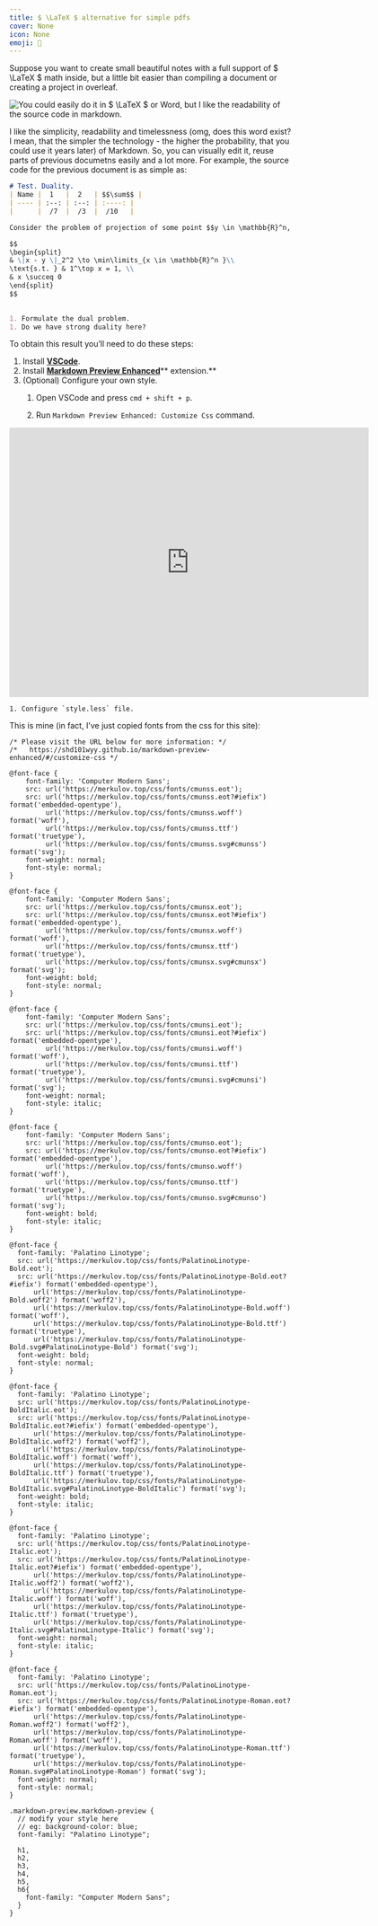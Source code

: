 ```yaml
---
title: $ \LaTeX $ alternative for simple pdfs
cover: None
icon: None
emoji: 📄
---
```


Suppose you want to create small beautiful notes with a full support of $ \LaTeX $ math inside, but a little bit easier than compiling a document or creating a project in overleaf.

![You could easily do it in $ \LaTeX $ or Word, but I like the readability of the source code in markdown.](https://merkulov.top/Other/Notes/___LaTeX___alternative_for_simple_pdfs/Screenshot_2023-01-25_at_18.15.13.png)

I like the simplicity, readability and timelessness (omg, does this word exist? I mean, that the simpler the technology - the higher the probability, that you could use it years later) of Markdown. So, you can visually edit it, reuse parts of previous documetns easily and a lot more. For example, the source code for the previous document is as simple as:

```markdown
# Test. Duality.
| Name |  1   |  2   | $$\sum$$ |
| ---- | :--: | :--: | :----: |
|      |  /7  |  /3  |  /10   |

Consider the problem of projection of some point $$y \in \mathbb{R}^n,  y \notin \Delta^n$$ onto the probability simplex $$\Delta^n$$.

$$
\begin{split}
& \|x - y \|_2^2 \to \min\limits_{x \in \mathbb{R}^n }\\
\text{s.t. } & 1^\top x = 1, \\
& x \succeq 0 
\end{split}
$$
    

1. Formulate the dual problem.
1. Do we have strong duality here?

```

To obtain this result you’ll need to do these steps:

1. Install **[VSCode](https://code.visualstudio.com)**.
1. Install **[Markdown Preview Enhanced](https://shd101wyy.github.io/markdown-preview-enhanced/#/?id=markdown-preview-enhanced)**** extension.**
1. (Optional) Configure your own style.
	1. Open VSCode and press `cmd + shift + p`. 
	1. Run `Markdown Preview Enhanced: Customize Css` command.

		<p><div class="res_emb_block">
<iframe width="640" height="480" src="https://s3.us-west-2.amazonaws.com/secure.notion-static.com/61f2b634-c39f-404e-922f-fcf10bc9a172/Untitled.webm?X-Amz-Algorithm=AWS4-HMAC-SHA256&X-Amz-Content-Sha256=UNSIGNED-PAYLOAD&X-Amz-Credential=AKIAT73L2G45EIPT3X45%2F20230126%2Fus-west-2%2Fs3%2Faws4_request&X-Amz-Date=20230126T063812Z&X-Amz-Expires=3600&X-Amz-Signature=b05e1d2da9483fd558b8715e2630c4e94945e5e9a70b2be7f5659cfa53b7ca44&X-Amz-SignedHeaders=host&x-id=GetObject" frameborder="0" allowfullscreen></iframe>
</div></p>

	1. Configure `style.less` file.

This is mine (in fact, I’ve just copied fonts from the css for this site):

```less
/* Please visit the URL below for more information: */
/*   https://shd101wyy.github.io/markdown-preview-enhanced/#/customize-css */

@font-face {
	font-family: 'Computer Modern Sans';
	src: url('https://merkulov.top/css/fonts/cmunss.eot');
	src: url('https://merkulov.top/css/fonts/cmunss.eot?#iefix') format('embedded-opentype'),
		 url('https://merkulov.top/css/fonts/cmunss.woff') format('woff'),
		 url('https://merkulov.top/css/fonts/cmunss.ttf') format('truetype'),
		 url('https://merkulov.top/css/fonts/cmunss.svg#cmunss') format('svg');
	font-weight: normal;
	font-style: normal;
}

@font-face {
	font-family: 'Computer Modern Sans';
	src: url('https://merkulov.top/css/fonts/cmunsx.eot');
	src: url('https://merkulov.top/css/fonts/cmunsx.eot?#iefix') format('embedded-opentype'),
		 url('https://merkulov.top/css/fonts/cmunsx.woff') format('woff'),
		 url('https://merkulov.top/css/fonts/cmunsx.ttf') format('truetype'),
		 url('https://merkulov.top/css/fonts/cmunsx.svg#cmunsx') format('svg');
	font-weight: bold;
	font-style: normal;
}

@font-face {
	font-family: 'Computer Modern Sans';
	src: url('https://merkulov.top/css/fonts/cmunsi.eot');
	src: url('https://merkulov.top/css/fonts/cmunsi.eot?#iefix') format('embedded-opentype'),
		 url('https://merkulov.top/css/fonts/cmunsi.woff') format('woff'),
		 url('https://merkulov.top/css/fonts/cmunsi.ttf') format('truetype'),
		 url('https://merkulov.top/css/fonts/cmunsi.svg#cmunsi') format('svg');
	font-weight: normal;
	font-style: italic;
}

@font-face {
	font-family: 'Computer Modern Sans';
	src: url('https://merkulov.top/css/fonts/cmunso.eot');
	src: url('https://merkulov.top/css/fonts/cmunso.eot?#iefix') format('embedded-opentype'),
		 url('https://merkulov.top/css/fonts/cmunso.woff') format('woff'),
		 url('https://merkulov.top/css/fonts/cmunso.ttf') format('truetype'),
		 url('https://merkulov.top/css/fonts/cmunso.svg#cmunso') format('svg');
	font-weight: bold;
	font-style: italic;
}

@font-face {
  font-family: 'Palatino Linotype';
  src: url('https://merkulov.top/css/fonts/PalatinoLinotype-Bold.eot');
  src: url('https://merkulov.top/css/fonts/PalatinoLinotype-Bold.eot?#iefix') format('embedded-opentype'),
      url('https://merkulov.top/css/fonts/PalatinoLinotype-Bold.woff2') format('woff2'),
      url('https://merkulov.top/css/fonts/PalatinoLinotype-Bold.woff') format('woff'),
      url('https://merkulov.top/css/fonts/PalatinoLinotype-Bold.ttf') format('truetype'),
      url('https://merkulov.top/css/fonts/PalatinoLinotype-Bold.svg#PalatinoLinotype-Bold') format('svg');
  font-weight: bold;
  font-style: normal;
}

@font-face {
  font-family: 'Palatino Linotype';
  src: url('https://merkulov.top/css/fonts/PalatinoLinotype-BoldItalic.eot');
  src: url('https://merkulov.top/css/fonts/PalatinoLinotype-BoldItalic.eot?#iefix') format('embedded-opentype'),
      url('https://merkulov.top/css/fonts/PalatinoLinotype-BoldItalic.woff2') format('woff2'),
      url('https://merkulov.top/css/fonts/PalatinoLinotype-BoldItalic.woff') format('woff'),
      url('https://merkulov.top/css/fonts/PalatinoLinotype-BoldItalic.ttf') format('truetype'),
      url('https://merkulov.top/css/fonts/PalatinoLinotype-BoldItalic.svg#PalatinoLinotype-BoldItalic') format('svg');
  font-weight: bold;
  font-style: italic;
}

@font-face {
  font-family: 'Palatino Linotype';
  src: url('https://merkulov.top/css/fonts/PalatinoLinotype-Italic.eot');
  src: url('https://merkulov.top/css/fonts/PalatinoLinotype-Italic.eot?#iefix') format('embedded-opentype'),
      url('https://merkulov.top/css/fonts/PalatinoLinotype-Italic.woff2') format('woff2'),
      url('https://merkulov.top/css/fonts/PalatinoLinotype-Italic.woff') format('woff'),
      url('https://merkulov.top/css/fonts/PalatinoLinotype-Italic.ttf') format('truetype'),
      url('https://merkulov.top/css/fonts/PalatinoLinotype-Italic.svg#PalatinoLinotype-Italic') format('svg');
  font-weight: normal;
  font-style: italic;
}

@font-face {
  font-family: 'Palatino Linotype';
  src: url('https://merkulov.top/css/fonts/PalatinoLinotype-Roman.eot');
  src: url('https://merkulov.top/css/fonts/PalatinoLinotype-Roman.eot?#iefix') format('embedded-opentype'),
      url('https://merkulov.top/css/fonts/PalatinoLinotype-Roman.woff2') format('woff2'),
      url('https://merkulov.top/css/fonts/PalatinoLinotype-Roman.woff') format('woff'),
      url('https://merkulov.top/css/fonts/PalatinoLinotype-Roman.ttf') format('truetype'),
      url('https://merkulov.top/css/fonts/PalatinoLinotype-Roman.svg#PalatinoLinotype-Roman') format('svg');
  font-weight: normal;
  font-style: normal;
}

.markdown-preview.markdown-preview {
  // modify your style here
  // eg: background-color: blue;
  font-family: "Palatino Linotype";

  h1,
  h2,
  h3,
  h4,
  h5,
  h6{
    font-family: "Computer Modern Sans";
  }
}
```
